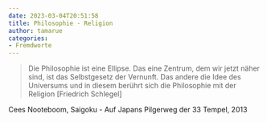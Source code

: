 ```yaml
---
date: 2023-03-04T20:51:58
title: Philosophie - Religion
author: tamarue
categories:
- Fremdworte 
---
```



> Die Philosophie ist eine Ellipse. Das eine Zentrum, dem wir jetzt näher sind, ist das Selbstgesetz der Vernunft. Das andere die Idee des Universums und in diesem berührt sich die Philosophie mit der Religion [Friedrich Schlegel]

Cees Nooteboom, Saigoku - Auf Japans Pilgerweg der 33 Tempel, 2013